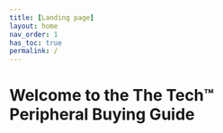 ```yaml
---
title: [Landing page]
layout: home
nav_order: 1
has_toc: true
permalink: /
---
```



# Welcome to the The Tech™ Peripheral Buying Guide
